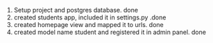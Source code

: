 1. Setup project and postgres database. done 
2. created students app, included it in settings.py .done
3. created homepage view and mapped it to urls. done
4. created model name student and registered it in admin panel. done